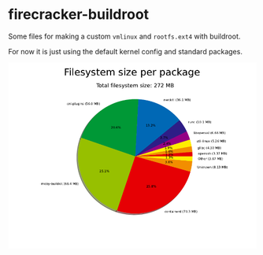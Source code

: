 # firecracker-buildroot

Some files for making a custom `vmlinux` and `rootfs.ext4` with buildroot.

For now it is just using the default kernel config and standard packages.

![graph size](graph-size.png)
